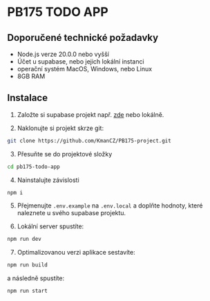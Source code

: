 # PB175 TODO APP

## Doporučené technické požadavky

- Node.js verze 20.0.0 nebo vyšší
- Účet u supabase, nebo jejich lokální instanci
- operační systém MacOS, Windows, nebo Linux
- 8GB RAM

## Instalace

1. Založte si supabase projekt např. [zde](https://database.new) nebo lokálně.

2. Naklonujte si projekt skrze git:

```bash
git clone https://github.com/KmanCZ/PB175-project.git
```

3. Přesuňte se do projektové složky

```bash
cd pb175-todo-app
```

4. Nainstalujte závislosti

```bash
npm i
```

5. Přejmenujte `.env.example` na `.env.local` a doplňte hodnoty, které naleznete u svého supabase projektu.

6. Lokální server spustíte:

```bash
npm run dev
```

7. Optimalizovanou verzi aplikace sestavíte:

```bash
npm run build
```

a následně spustíte:

```bash
npm run start
```